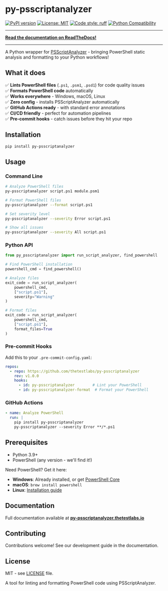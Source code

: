 # py-psscriptanalyzer

[![PyPI version](https://badge.fury.io/py/py-psscriptanalyzer.svg)](https://badge.fury.io/py/py-psscriptanalyzer)
[![License: MIT](https://img.shields.io/badge/License-MIT-blue.svg)](https://opensource.org/licenses/MIT)
[![Code style: ruff](https://img.shields.io/endpoint?url=https://raw.githubusercontent.com/astral-sh/ruff/main/assets/badge/v2.json)](https://github.com/astral-sh/ruff)
[![Python Compatibility](https://img.shields.io/pypi/pyversions/py-psscriptanalyzer)](https://pypi.org/project/py-psscriptanalyzer/)

---

**[Read the documentation on ReadTheDocs!](https://py-psscriptanalyzer.thetestlabs.io)**

---

A Python wrapper for [PSScriptAnalyzer](https://github.com/PowerShell/PSScriptAnalyzer) - bringing PowerShell static analysis and formatting to your Python workflows!

## What it does

✅ **Lints PowerShell files** (`.ps1`, `.psm1`, `.psd1`) for code quality issues  
✅ **Formats PowerShell code** automatically  
✅ **Works everywhere** - Windows, macOS, Linux  
✅ **Zero config** - installs PSScriptAnalyzer automatically  
✅ **GitHub Actions ready** - with standard error annotations  
✅ **CI/CD friendly** - perfect for automation pipelines  
✅ **Pre-commit hooks** - catch issues before they hit your repo  

## Installation

```bash
pip install py-psscriptanalyzer
```

## Usage

### Command Line

```bash
# Analyze PowerShell files
py-psscriptanalyzer script.ps1 module.psm1

# Format PowerShell files
py-psscriptanalyzer --format script.ps1

# Set severity level
py-psscriptanalyzer --severity Error script.ps1

# Show all issues
py-psscriptanalyzer --severity All script.ps1
```

### Python API

```python
from py_psscriptanalyzer import run_script_analyzer, find_powershell

# Find PowerShell installation
powershell_cmd = find_powershell()

# Analyze files
exit_code = run_script_analyzer(
    powershell_cmd, 
    ["script.ps1"], 
    severity="Warning"
)

# Format files
exit_code = run_script_analyzer(
    powershell_cmd, 
    ["script.ps1"], 
    format_files=True
)
```

### Pre-commit Hooks

Add this to your `.pre-commit-config.yaml`:

```yaml
repos:
  - repo: https://github.com/thetestlabs/py-psscriptanalyzer
    rev: v1.0.0
    hooks:
      - id: py-psscriptanalyzer        # Lint your PowerShell
      - id: py-psscriptanalyzer-format  # Format your PowerShell
```

### GitHub Actions

```yaml
- name: Analyze PowerShell
  run: |
    pip install py-psscriptanalyzer
    py-psscriptanalyzer --severity Error **/*.ps1
```

## Prerequisites

- Python 3.9+
- PowerShell (any version - we'll find it!)

Need PowerShell? Get it here:

- **Windows**: Already installed, or get [PowerShell Core](https://github.com/PowerShell/PowerShell/releases)
- **macOS**: `brew install powershell`
- **Linux**: [Installation guide](https://docs.microsoft.com/en-us/powershell/scripting/install/installing-powershell-on-linux)

## Documentation

Full documentation available at **[py-psscriptanalyzer.thetestlabs.io](https://py-psscriptanalyzer.thetestlabs.io/)**

## Contributing

Contributions welcome! See our development guide in the documentation.

## License

MIT - see [LICENSE](LICENSE) file.

A tool for linting and formatting PowerShell code using PSScriptAnalyzer.
